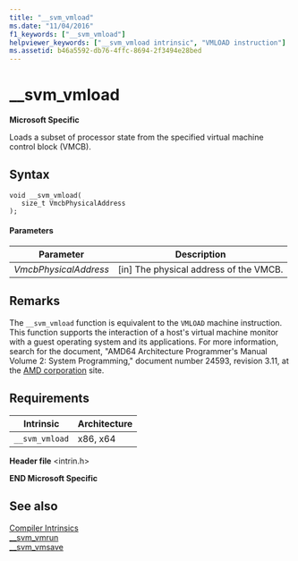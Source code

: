 ```yaml
---
title: "__svm_vmload"
ms.date: "11/04/2016"
f1_keywords: ["__svm_vmload"]
helpviewer_keywords: ["__svm_vmload intrinsic", "VMLOAD instruction"]
ms.assetid: b46a5592-db76-4ffc-8694-2f3494e28bed
---
```

# __svm_vmload

**Microsoft Specific**

Loads a subset of processor state from the specified virtual machine control block (VMCB).

## Syntax

```
void __svm_vmload(
   size_t VmcbPhysicalAddress
);
```

#### Parameters

|Parameter|Description|
|---------------|-----------------|
|*VmcbPhysicalAddress*|[in] The physical address of the VMCB.|

## Remarks

The `__svm_vmload` function is equivalent to the `VMLOAD` machine instruction. This function supports the interaction of a host's virtual machine monitor with a guest operating system and its applications. For more information, search for the document, "AMD64 Architecture Programmer's Manual Volume 2: System Programming," document number 24593, revision 3.11, at the [AMD corporation](https://developer.amd.com/resources/developer-guides-manuals/) site.

## Requirements

|Intrinsic|Architecture|
|---------------|------------------|
|`__svm_vmload`|x86, x64|

**Header file** \<intrin.h>

**END Microsoft Specific**

## See also

[Compiler Intrinsics](../intrinsics/compiler-intrinsics.md)<br/>
[__svm_vmrun](../intrinsics/svm-vmrun.md)<br/>
[__svm_vmsave](../intrinsics/svm-vmsave.md)

